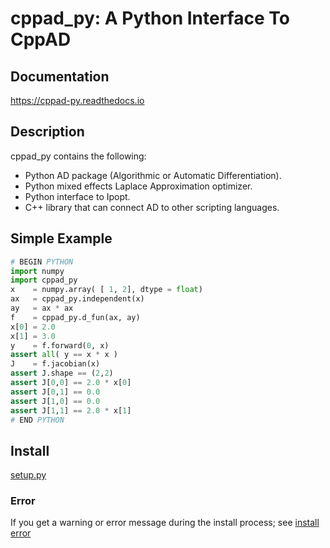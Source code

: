 # cppad\_py: A Python Interface To CppAD

## Documentation
https://cppad-py.readthedocs.io

## Description
cppad\_py contains the following:

- Python AD package (Algorithmic or Automatic Differentiation).
- Python mixed effects Laplace Approximation optimizer.
- Python interface to Ipopt.
- C++ library that can connect AD to other scripting languages.

## Simple Example
```python
# BEGIN PYTHON
import numpy
import cppad_py
x    = numpy.array( [ 1, 2], dtype = float)
ax   = cppad_py.independent(x)
ay   = ax * ax
f    = cppad_py.d_fun(ax, ay)
x[0] = 2.0
x[1] = 3.0
y    = f.forward(0, x)
assert all( y == x * x )
J    = f.jacobian(x)
assert J.shape == (2,2)
assert J[0,0] == 2.0 * x[0]
assert J[0,1] == 0.0
assert J[1,0] == 0.0
assert J[1,1] == 2.0 * x[1]
# END PYTHON
```

## Install
[setup.py](https://cppad-py.readthedocs.io/en/latest/setup_py.html)

### Error
If you get a warning or error message during the install process; see
[install error](https://cppad-py.readthedocs.io/en/latest/install_error.html)
